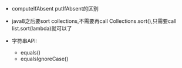 
- computeIfAbsent putIfAbsent的区别


- java8之后要sort collections,不需要再call Collections.sort(),只需要call list.sort(lambda)就可以了

- 字符串API:
  - equals()
  - equalsIgnoreCase()
